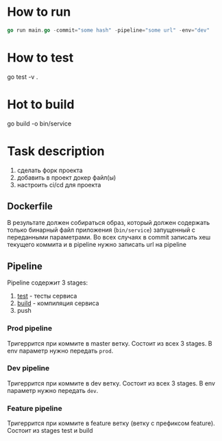 # How to run

```go
go run main.go -commit="some hash" -pipeline="some url" -env="dev"
```

# How to test

go test -v .

# Hot to build

go build -o bin/service

# Task description

1) сделать форк проекта
2) добавить в проект докер файл(ы)
3) настроить ci/cd для проекта

## Dockerfile

В результате должен собираться образ, который должен содержать только бинарный файл приложения (`bin/service`) запущенный с переданными параметрами.
Во всех случаях в commit записать хеш текущего коммита и в pipeline нужно записать url на pipeline

## Pipeline

Pipeline содержит 3 stages:

1) [test](#How-to-test) - тесты сервиса
2) [build](#Hot-to-build) - компиляция сервиса
3) push

### Prod pipeline

Тригеррится при коммите в master ветку. Состоит из всех 3 stages. В env параметр нужно передать `prod`.

### Dev pipeline

Тригеррится при коммите в dev ветку. Состоит из всех 3 stages. В env параметр нужно передать `dev`.

### Feature pipeline

Тригеррится при коммите в feature ветку (ветку с префиксом feature). Состоит из stages test и build